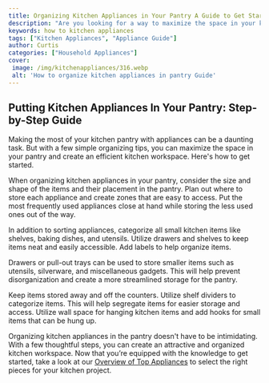 ```yaml
---
title: Organizing Kitchen Appliances in Your Pantry A Guide to Get Started
description: "Are you looking for a way to maximize the space in your kitchen pantry while organizing it efficiently This article provides a step-by-step guide to help you store and organize your kitchen appliances with tips you can use to create an efficient and organized pantry"
keywords: how to kitchen appliances
tags: ["Kitchen Appliances", "Appliance Guide"]
author: Curtis
categories: ["Household Appliances"]
cover: 
 image: /img/kitchenappliances/316.webp
 alt: 'How to organize kitchen appliances in pantry Guide'
---
```

## Putting Kitchen Appliances In Your Pantry: Step-by-Step Guide
Making the most of your kitchen pantry with appliances can be a daunting task. But with a few simple organizing tips, you can maximize the space in your pantry and create an efficient kitchen workspace. Here's how to get started.

When organizing kitchen appliances in your pantry, consider the size and shape of the items and their placement in the pantry. Plan out where to store each appliance and create zones that are easy to access. Put the most frequently used appliances close at hand while storing the less used ones out of the way. 

In addition to sorting appliances, categorize all small kitchen items like shelves, baking dishes, and utensils. Utilize drawers and shelves to keep items neat and easily accessible. Add labels to help organize items. 

Drawers or pull-out trays can be used to store smaller items such as utensils, silverware, and miscellaneous gadgets. This will help prevent disorganization and create a more streamlined storage for the pantry. 

Keep items stored away and off the counters. Utilize shelf dividers to categorize items. This will help segregate items for easier storage and access. Utilize wall space for hanging kitchen items and add hooks for small items that can be hung up.

Organizing kitchen appliances in the pantry doesn't have to be intimidating. With a few thoughtful steps, you can create an attractive and organized kitchen workspace. Now that you’re equipped with the knowledge to get started, take a look at our [Overview of Top Appliances](./pages/appliance-overview) to select the right pieces for your kitchen project.
